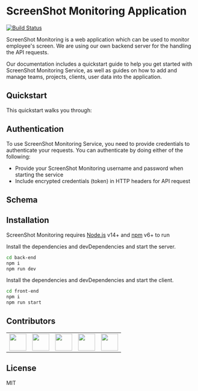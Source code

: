# ScreenShot Monitoring Application

[![Build Status](https://travis-ci.org/joemccann/dillinger.svg?branch=master)](https://travis-ci.org/joemccann/dillinger)

ScreenShot Monitoring is a web application which can be used to monitor employee's screen.
We are using our own backend server for the handling the API requests.

Our documentation includes a quickstart guide to help you get started with ScreenShot Monitoring Service, as well as guides on how to add and manage teams, projects, clients, user data into the application.

## Quickstart

This quickstart walks you through:

## Authentication

To use ScreenShot Monitoring Service, you need to provide credentials to authenticate your requests. You can authenticate by doing either of the following:

- Provide your ScreenShot Monitoring username and password when starting the service
- Include encrypted credentials (token) in HTTP headers for API request

## Schema

## Installation

ScreenShot Monitoring requires [Node.js](https://nodejs.org/) v14+ and [npm](https://www.npmjs.com/) v6+ to run

Install the dependencies and devDependencies and start the server.

```sh
cd back-end
npm i
npm run dev
```

Install the dependencies and devDependencies and start the client.

```sh
cd front-end
npm i
npm run start
```

## Contributors

<table>
<tbody>
<tr valign="top">
<td width="20%" align="center">
<a href = "https://github.com/ayushsnofi" target='blank'> <img src="https://avatars.githubusercontent.com/u/75434610?v=4" height='45' weight='45' /></a></td>
<td width="20%" align="center">
<a href = "https://github.com/kamal021099" target='blank'> <img src="https://avatars.githubusercontent.com/u/67367642?v=4" height='45' weight='45' /></a></td>
<td width="20%" align="center">
<a href = "https://github.com/Prakhar-tech" target='blank'> <img src="https://avatars.githubusercontent.com/u/83545428?v=4" height='45' weight='45' /></a></td>
<td width="20%" align="center">
<a href = "https://github.com/ayush181000" target='blank'> <img src="https://avatars.githubusercontent.com/u/88030372?v=4" height='45' weight='45' /></a></td>
<td width="20%" align="center">
<a href = "https://github.com/Bharat-kr" target='blank'> <img src="https://avatars.githubusercontent.com/u/73836790?v=4" height='45' weight='45' /></a></td>
</tr>
</tbody>
</table>

## License

MIT
